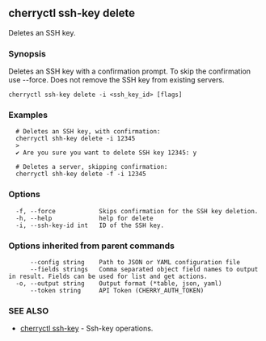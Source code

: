## cherryctl ssh-key delete

Deletes an SSH key.

### Synopsis

Deletes an SSH key with a confirmation prompt. To skip the confirmation use --force. Does not remove the SSH key from existing servers.

```
cherryctl ssh-key delete -i <ssh_key_id> [flags]
```

### Examples

```
  # Deletes an SSH key, with confirmation:
  cherryctl shh-key delete -i 12345
  >
  ✔ Are you sure you want to delete SSH key 12345: y
  		
  # Deletes a server, skipping confirmation:
  cherryctl shh-key delete -f -i 12345
```

### Options

```
  -f, --force            Skips confirmation for the SSH key deletion.
  -h, --help             help for delete
  -i, --ssh-key-id int   ID of the SSH key.
```

### Options inherited from parent commands

```
      --config string    Path to JSON or YAML configuration file
      --fields strings   Comma separated object field names to output in result. Fields can be used for list and get actions.
  -o, --output string    Output format (*table, json, yaml)
      --token string     API Token (CHERRY_AUTH_TOKEN)
```

### SEE ALSO

* [cherryctl ssh-key](cherryctl_ssh-key.md)	 - Ssh-key operations.

